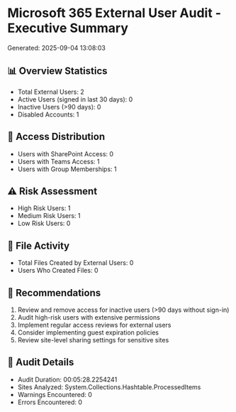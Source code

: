 # Microsoft 365 External User Audit - Executive Summary
Generated: 2025-09-04 13:08:03

## 📊 Overview Statistics
- Total External Users: 2
- Active Users (signed in last 30 days): 0
- Inactive Users (>90 days): 0
- Disabled Accounts: 1

## 🔐 Access Distribution
- Users with SharePoint Access: 0
- Users with Teams Access: 1
- Users with Group Memberships: 1

## ⚠️ Risk Assessment
- High Risk Users: 1
- Medium Risk Users: 1
- Low Risk Users: 0

## 📁 File Activity
- Total Files Created by External Users: 0
- Users Who Created Files: 0

## 🎯 Recommendations
1. Review and remove access for inactive users (>90 days without sign-in)
2. Audit high-risk users with extensive permissions
3. Implement regular access reviews for external users
4. Consider implementing guest expiration policies
5. Review site-level sharing settings for sensitive sites

## 📝 Audit Details
- Audit Duration: 00:05:28.2254241
- Sites Analyzed: System.Collections.Hashtable.ProcessedItems
- Warnings Encountered: 0
- Errors Encountered: 0
